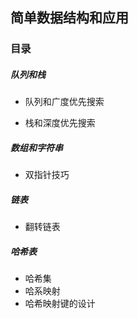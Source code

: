 ## 简单数据结构和应用

### 目录

##### 队列和栈

- 队列和广度优先搜索

- 栈和深度优先搜索

##### 数组和字符串

- 双指针技巧

##### 链表

- 翻转链表

##### 哈希表

- 哈希集
- 哈系映射
- 哈希映射键的设计
